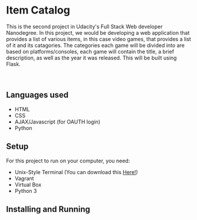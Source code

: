<h1>Item Catalog</h1> 
This is the second project in Udacity's Full Stack Web developer Nanodegree. In this project, we 
would be developing a web application that provides a list of various items, in this case video
games, that provides a list of it and its catagories. The categories each game will be divided into are based on platforms/consoles, each game will contain the title, a brief description, as well as the year it was released.  This will be built using Flask.
<br>
<br>
<br>
<h2>Languages used</h2>
<ul>
  <li>HTML</li>
  <li>CSS</li>
  <li>AJAX/Javascript (for OAUTH login)</li>
  <li>Python</li>
</ul>

<h2>Setup</h2>
For this project to run on your computer, you need: 
<ul>
  <li>Unix-Style Terminal (You can download this <a href="https://git-scm.com/downloads">Here!</a>)</li>
  <li>Vagrant</li>
  <li>Virtual Box</li>
  <li>Python 3</li> 
  </ul>

<h2>Installing and Running</h2>
